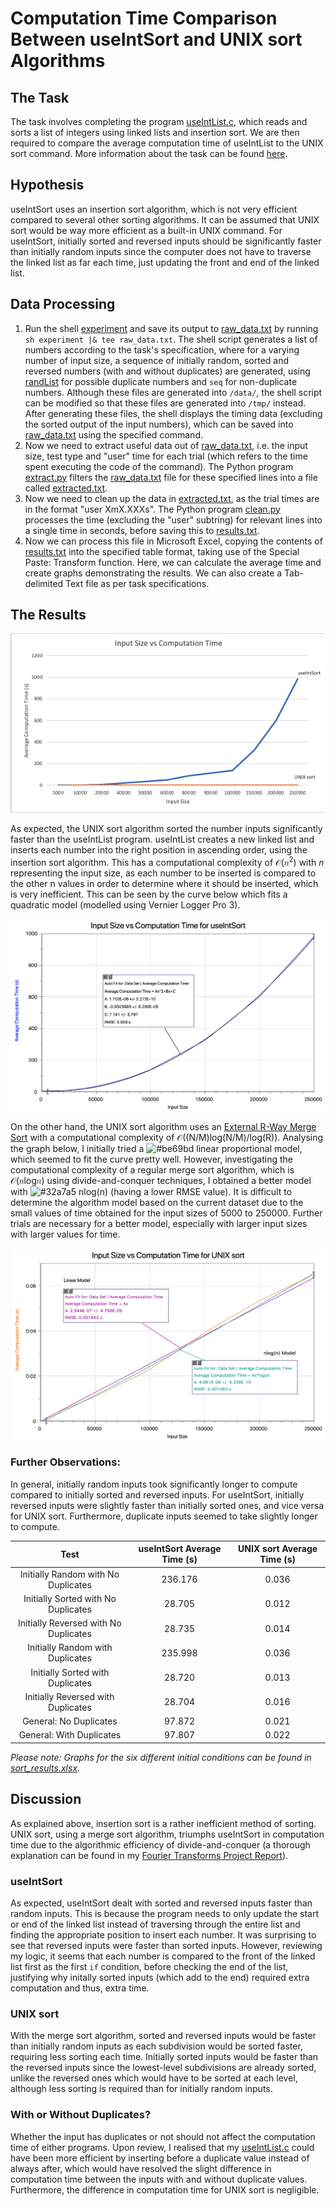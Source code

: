 # Computation Time Comparison Between useIntSort and UNIX sort Algorithms

## The Task
The task involves completing the program [useIntList.c](useIntList.c), which reads and sorts a list of integers using linked lists and insertion sort. We are then required to compare the average computation time of useIntList to the UNIX sort command.
More information about the task can be found [here](https://cgi.cse.unsw.edu.au/~cs2521/20T2/labs/week01/index.php). 

## Hypothesis
useIntSort uses an insertion sort algorithm, which is not very efficient compared to several other sorting algorithms. It can be assumed that UNIX sort would be way more efficient as a built-in UNIX command. For useIntSort, initially sorted and reversed inputs should be significantly faster than initially random inputs since the computer does not have to traverse the linked list as far each time, just updating the front and end of the linked list. 

## Data Processing
1. Run the shell [experiment](experiment) and save its output to [raw_data.txt](raw_data.txt) by running `sh experiment |& tee raw_data.txt`. The shell script generates a list of numbers according to the task's specification, where for a varying number of input size, a sequence of initially random, sorted and reversed numbers (with and without duplicates) are generated, using [randList](randList) for possible duplicate numbers and `seq` for non-duplicate numbers. Although these files are generated into `/data/`, the shell script can be modified so that these files are generated into `/tmp/` instead. After generating these files, the shell displays the timing data (excluding the sorted output of the input numbers), which can be saved into [raw_data.txt](raw_data.txt) using the specified command.
1. Now we need to extract useful data out of [raw_data.txt](raw_data.txt), i.e. the input size, test type and "user" time for each trial (which refers to the time spent executing the code of the command). The Python program [extract.py](extract.py) filters the [raw_data.txt](raw_data.txt) file for these specified lines into a file called [extracted.txt](extract.txt).
1. Now we need to clean up the data in [extracted.txt](extract.txt), as the trial times are in the format "user	XmX.XXXs". The Python program [clean.py](clean.py) processes the time (excluding the "user" subtring) for relevant lines into a single time in seconds, before saving this to [results.txt](results.txt).
1. Now we can process this file in Microsoft Excel, copying the contents of [results.txt](results.txt) into the specified table format, taking use of the Special Paste: Transform function. Here, we can calculate the average time and create graphs demonstrating the results. We can also create a Tab-delimited Text file as per task specifications. 

## The Results
![Average Results](/images/average_results.png)

As expected, the UNIX sort algorithm sorted the number inputs significantly faster than the useIntList program. useIntList creates a new linked list and inserts each number into the right position in ascending order, using the insertion sort algorithm. This has a computational complexity of 𝒪(𝑛<sup>2</sup>) with 𝑛 representing the input size, as each number to be inserted is compared to the other n values in order to determine where it should be inserted, which is very inefficient. This can be seen by the curve below which fits a quadratic model (modelled using Vernier Logger Pro 3).

![Average Results](/images/useIntList_avg.png)

On the other hand, the UNIX sort algorithm uses an [External R-Way Merge Sort](http://vkundeti.blogspot.com/2008/03/tech-algorithmic-details-of-unix-sort.html) with a computational complexity of 𝒪((N/M)log(N/M)/log(R)). Analysing the graph below, I initially tried a ![#be69bd](https://via.placeholder.com/15/be69bd/000000?text=+) linear proportional model, which seemed to fit the curve pretty well. However, investigating the computational complexity of a regular merge sort algorithm, which is 𝒪(𝑛log𝑛) using divide-and-conquer techniques, I obtained a better model with ![#32a7a5](https://via.placeholder.com/15/32a7a5/000000?text=+) nlog(n) (having a lower RMSE value). It is difficult to determine the algorithm model based on the current dataset due to the small values of time obtained for the input sizes of 5000 to 250000. Further trials are necessary for a better model, especially with larger input sizes with larger values for time. 

![Average Results](/images/sort_average_model.png)

### Further Observations:
In general, initially random inputs took significantly longer to compute compared to initially sorted and reversed inputs. For useIntSort, initially reversed inputs were slightly faster than initially sorted ones, and vice versa for UNIX sort. Furthermore, duplicate inputs seemed to take slightly longer to compute.

| Test | useIntSort Average Time (s) | UNIX sort Average Time (s) |
| :--: | :-------------------------: | :------------------------: |
| Initially Random with No Duplicates | 236.176 | 0.036 |
| Initially Sorted with No Duplicates |	28.705 |	0.012 |
| Initially Reversed with No Duplicates	| 28.735 | 0.014 |
| Initially Random with Duplicates | 235.998 | 0.036 |
| Initially Sorted with Duplicates | 28.720 |	0.013 |
| Initially Reversed with Duplicates | 28.704 | 0.016 |
| General: No Duplicates | 97.872 |	0.021 |
| General: With Duplicates | 97.807 | 0.022 |

*Please note: Graphs for the six different initial conditions can be found in [sort_results.xlsx](sort_results.xlsx).*

## Discussion
As explained above, insertion sort is a rather inefficient method of sorting. UNIX sort, using a merge sort algorithm, triumphs useIntSort in computation time due to the algorithmic efficiency of divide-and-conquer (a thorough explanation can be found in my [Fourier Transforms Project Report](https://github.com/axieax/fourier/)).

### useIntSort
As expected, useIntSort dealt with sorted and reversed inputs faster than random inputs. This is because the program needs to only update the start or end of the linked list instead of traversing through the entire list and finding the appropriate position to insert each number. It was surprising to see that reversed inputs were faster than sorted inputs. However, reviewing my logic, it seems that each number is compared to the front of the linked list first as the first `if` condition, before checking the end of the list, justifying why initally sorted inputs (which add to the end) required extra computation and thus, extra time.

### UNIX sort
With the merge sort algorithm, sorted and reversed inputs would be faster than initially random inputs as each subdivision would be sorted faster, requiring less sorting each time. Initially sorted inputs would be faster than the reversed inputs since the lowest-level subdivisions are already sorted, unlike the reversed ones which would have to be sorted at each level, although less sorting is required than for initially random inputs.

### With or Without Duplicates?
Whether the input has duplicates or not should not affect the computation time of either programs. Upon review, I realised that my [useIntList.c](useIntList.c) could have been more efficient by inserting before a duplicate value instead of always after, which would have resolved the slight difference in computation time between the inputs with and without duplicate values. Furthermore, the difference in computation time for UNIX sort is negligible.
